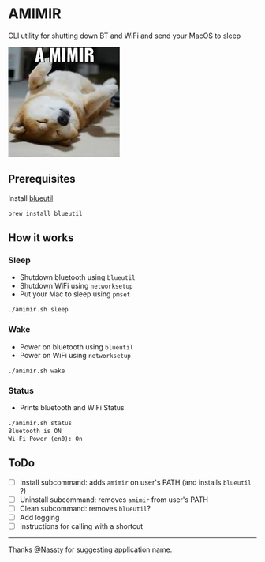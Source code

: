 # AMIMIR
CLI utility for shutting down BT and WiFi and send your MacOS to sleep 

![A Mimir Meme](img/amimir.jpeg)

## Prerequisites

Install [blueutil](https://github.com/toy/blueutil)

```
brew install blueutil
```

## How it works

### Sleep

- Shutdown bluetooth using `blueutil`
- Shutdown WiFi using `networksetup`
- Put your Mac to sleep using `pmset`

```
./amimir.sh sleep
```

### Wake

- Power on bluetooth using `blueutil`
- Power on WiFi using `networksetup`

```
./amimir.sh wake
```

### Status

- Prints bluetooth and WiFi Status

```
./amimir.sh status
Bluetooth is ON
Wi-Fi Power (en0): On
```

## ToDo

- [ ] Install subcommand: adds `amimir` on user's PATH (and installs `blueutil` ?)
- [ ] Uninstall subcommand: removes `amimir` from user's PATH
- [ ] Clean subcommand: removes `blueutil`?
- [ ] Add logging
- [ ] Instructions for calling with a shortcut 

----

Thanks [@Nassty](https://github.com/Nassty) for suggesting application name.

